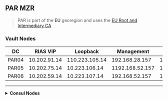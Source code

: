 ## PAR MZR


> PAR is part of the **EU** georegion and uses the [EU Root and Intermediary CA](LON-Operator-Vault-Endpoints#EU-Root-and-Intermediary-CA-Certificates)

### Vault Nodes
DC | RIAS VIP | Loopback | Management | GenCTL VIP
--- | --- | --- | --- | ---
PAR04 | 10.202.91.14 | 110.223.105.14 | 192.168.28.157 | 192.168.27.219
PAR05 | 10.202.75.14  | 10.223.106.14 | 1192.168.52.157 | 192.168.53.219
PAR06 | 10.202.59.14 | 10.223.107.14 | 192.168.52.157 | 192.168.51.219

---

<details>
<summary><b>Consul Nodes</b></summary>


DC | Hostname | Hostname Shortcut | Node # | RIAS/MSS | Loopback | GenCTL/Mgt 
--- |  --- | --- | :---: | --- | --- | ---
PAR04 | par1-qz1-sr1-rk028-s16 | par04-consul1 | 1 | 10.202.91.16 | 10.223.105.16 | 192.168.28.161
PAR04 | par1-qz1-sr1-rk028-s17 | par04-consul2 | 2 | 10.202.91.17 | 10.223.105.17 | 192.168.28.163 
PAR06 | par3-qz1-sr1-rk052-s16 | par06-consul1 | 1 | 10.202.59.16 | 10.223.107.16 | 192.168.52.161
PAR06 | par3-qz1-sr1-rk052-s17 | par06-consul2 | 2 | 10.202.59.17 | 10.223.107.17 | 192.168.52.163


</details>

